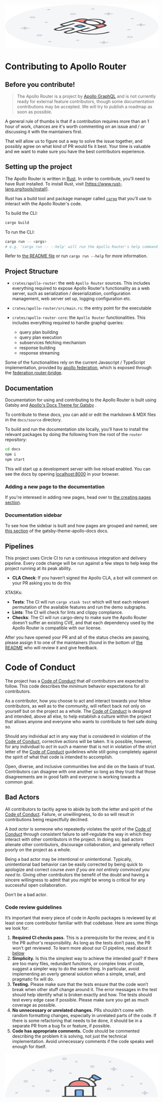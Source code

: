 <img src="https://raw.githubusercontent.com/apollographql/space-kit/main/src/illustrations/svgs/astronaut1.svg" width="100%" height="144">

# Contributing to Apollo Router

## Before you contribute!

> The Apollo Router is a project by [Apollo GraphQL] and is not currently ready for
> external feature contributors, though some documentation contributions may be
> accepted. We will try to publish a roadmap as soon as possible.

A general rule of thumbs is that if a contribution requires more than an 1 hour of work, chances are it's worth commenting on an issue and / or discussing it with the maintainers first.

That will allow us to figure out a way to solve the issue together, and possibly agree on what kind of PR would fix it best. Your time is valuable and we want to make sure you have the best contributors experience.

## Setting up the project

The Apollo Router is written in [Rust]. In order to contribute, you'll need to have Rust installed. To install Rust,
visit [https://www.rust-lang.org/tools/install].

Rust has a build tool and package manager called [`cargo`] that you'll use to interact with the Apollo Router's code.

To build the CLI:

```bash
cargo build
```

To run the CLI:

```bash
cargo run -- <args>
# e.g. 'cargo run -- --help' will run the Apollo Router's help command
```

Refer to [the README file](README.md) or run `cargo run --help` for more information.

[apollo graphql]: https://www.apollographql.com
[rust]: https://www.rust-lang.org/
[`cargo`]: https://doc.rust-lang.org/cargo/index.html
[https://www.rust-lang.org/tools/install]: https://www.rust-lang.org/tools/install

## Project Structure

- `crates/apollo-router`: the web `Apollo Router` sources. This includes everything required to expose Apollo Router's functionality as a web server, such as serialization / deserialization, configuration management, web server set up, logging configuration etc.

- `crates/apollo-router/src/main.rs`: the entry point for the executable

- `crates/apollo-router-core`: the `Apollo Router` functionalities. This includes everything required to handle graphql queries:
  - query plan building
  - query plan execution
  - subservices fetching mechanism
  - response building
  - response streaming

Some of the functionalities rely on the current Javascript / TypeScript implementation, provided by [apollo federation](https://github.com/apollographql/federation), which is exposed through the [federation router-bridge](https://github.com/apollographql/federation/tree/main/router-bridge).

## Documentation

Documentation for using and contributing to the Apollo Router is built using Gatsby
and [Apollo's Docs Theme for Gatsby](https://github.com/apollographql/gatsby-theme-apollo/tree/master/packages/gatsby-theme-apollo-docs)
.

To contribute to these docs, you can add or edit the markdown & MDX files in the `docs/source` directory.

To build and run the documentation site locally, you'll have to install the relevant packages by doing the following
from the root of the `router` repository:

```sh
cd docs
npm i
npm start
```

This will start up a development server with live reload enabled. You can see the docs by
opening [localhost:8000](http://localhost:8000) in your browser.

### Adding a new page to the documentation

If you're interesed in adding new pages, head over to [the creating pages section](https://github.com/apollographql/gatsby-theme-apollo/tree/master/packages/gatsby-theme-apollo-docs#creating-pages).

### Documentation sidebar

To see how the sidebar is built and how pages are grouped and named, see [this section](https://github.com/apollographql/gatsby-theme-apollo/tree/master/packages/gatsby-theme-apollo-docs#sidebarcategories) of the gatsby-theme-apollo-docs docs.

## Pipelines

This project uses Circle CI to run a continuous integration and delivery pipeline. Every code change will be run against a few steps to help keep the project running at its peak ability.

- **CLA Check**: If you haven’t signed the Apollo CLA, a bot will comment on your PR asking you to do this

XTASKs:

- **Tests**: The CI will run `cargo xtask test` which will test each relevant permutation of the available features and run the demo subgraphs.
- **Lints**: The CI will check for lints and clippy compliance.
- **Checks**: The CI will run cargo-deny to make sure the Apollo Router doesn't suffer an existing CVE, and that each dependency used by the Apollo Router is compatible with our license.

After you have opened your PR and all of the status checks are passing, please assign it to one of the maintainers (found in the bottom of [the README](./README.md#contributing) who will review it and give feedback.

# Code of Conduct

The project has a [Code of Conduct] that _all_ contributors are expected to follow. This code describes the _minimum_
behavior expectations for all contributors.

As a contributor, how you choose to act and interact towards your fellow contributors, as well as to the community, will
reflect back not only on yourself but on the project as a whole. The [Code of Conduct] is designed and intended, above all
else, to help establish a culture within the project that allows anyone and everyone who wants to contribute to feel
safe doing so.

Should any individual act in any way that is considered in violation of the
[Code of Conduct], corrective actions will be taken. It is possible, however, for any individual to _act_ in such a
manner that is not in violation of the strict letter of the [Code of Conduct] guidelines while still going completely
against the spirit of what that code is intended to accomplish.

Open, diverse, and inclusive communities live and die on the basis of trust. Contributors can disagree with one another
so long as they trust that those disagreements are in good faith and everyone is working towards a common goal.

## Bad Actors

All contributors to tacitly agree to abide by both the letter and spirit of the
[Code of Conduct]. Failure, or unwillingness, to do so will result in contributions being respectfully declined.

A _bad actor_ is someone who repeatedly violates the _spirit_ of the [Code of Conduct] through consistent failure to
self-regulate the way in which they interact with other contributors in the project. In doing so, bad actors alienate
other contributors, discourage collaboration, and generally reflect poorly on the project as a whole.

Being a bad actor may be intentional or unintentional. Typically, unintentional bad behavior can be easily corrected by
being quick to apologize and correct course _even if you are not entirely convinced you need to_. Giving other
contributors the benefit of the doubt and having a sincere willingness to admit that you _might_ be wrong is critical
for any successful open collaboration.

Don't be a bad actor.

[code of conduct]: https://github.com/apollographql/.github/blob/main/CODE_OF_CONDUCT.md

### Code review guidelines

It’s important that every piece of code in Apollo packages is reviewed by at least one core contributor familiar with that codebase. Here are some things we look for:

1. **Required CI checks pass.** This is a prerequisite for the review, and it is the PR author's responsibility. As long as the tests don’t pass, the PR won't get reviewed. To learn more about our CI pipeline, read about it [below](#pipelines)
2. **Simplicity.** Is this the simplest way to achieve the intended goal? If there are too many files, redundant functions, or complex lines of code, suggest a simpler way to do the same thing. In particular, avoid implementing an overly general solution when a simple, small, and pragmatic fix will do.
3. **Testing.** Please make sure that the tests ensure that the code won’t break when other stuff change around it. The error messages in the test should help identify what is broken exactly and how. The tests should test every edge case if possible. Please make sure you get as much coverage as possible.
4. **No unnecessary or unrelated changes.** PRs shouldn’t come with random formatting changes, especially in unrelated parts of the code. If there is some refactoring that needs to be done, it should be in a separate PR from a bug fix or feature, if possible.
5. **Code has appropriate comments.** Code should be commented describing the problem it is solving, not just the technical implementation. Avoid unnecessary comments if the code speaks well enough for itself.

<img src="https://raw.githubusercontent.com/apollographql/space-kit/main/src/illustrations/svgs/observatory.svg" width="100%" height="144">
